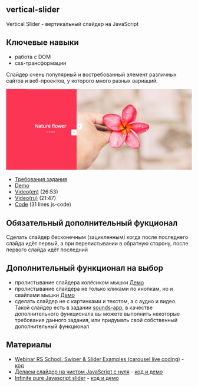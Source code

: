 ## vertical-slider

Vertical Slider - вертикальный слайдер на JavaScript

## Ключевые навыки
- работа с DOM
- css-трансформации

Слайдер очень популярный и востребованный элемент различных сайтов и веб-проектов, у которого много разных вариаций.

![](images/js30-3.jpg)
- [Требования задания](js30.md)
- [Demo](https://50projects50days.com/projects/double-vertical-slider/)
- [Video(en)](https://youtu.be/laNpbZISwjY) (26:53)
- [Video(ru)](https://youtu.be/uLlXx0KyS6k) (21:47)
- [Code](https://github.com/bradtraversy/50projects50days/tree/master/double-vertical-slider) (31 lines js-code)

## Обязательный дополнительный фукционал
Сделать слайдер бесконечным (зацикленным) когда после последнего слайда идёт первый, а при перелистывании в обратную сторону, после первого слайда идёт последний

## Дополнительный функционал на выбор
- пролистывание слайдера колёсиком мышки [Демо](https://codepen.io/suez/full/gadLre)
- пролистывание слайдера не только кликами по кнопкам, но и свайпами мышки [Демо](https://codepen.io/mrspok407/full/bwLwvL)
- сделать слайдер не с картинками и текстом, а с аудио и видео. Такой слайдер есть в задании [sounds-app](https://rolling-scopes-school.github.io/stage0/#/stage1/tasks/js-projects/sounds-app), в качестве дополнительного функционала вы можете выполнить некоторые требования данного задания, или придумать свой собственный дополнительный функционал

## Материалы
- [Webinar RS School. Swiper & Slider Examples (carousel live coding)](https://youtu.be/rkz6LURkbBw) - [код](https://www.dropbox.com/s/0g5c0qz69keig6s/carusel-swiper.zip?dl=0)
- [Делаем слайдер на чистом JavaScript с нуля](https://youtu.be/K3E1OfQuJ0Q) - [код и демо](https://github.com/Eremeow138/wayup-slider-js)
- [Infinite pure Javascript slider](https://medium.com/@claudiaconceic/infinite-plain-javascript-slider-click-and-touch-events-540c8bd174f2) - [код и демо](https://codepen.io/cconceicao/pen/PBQawy)

